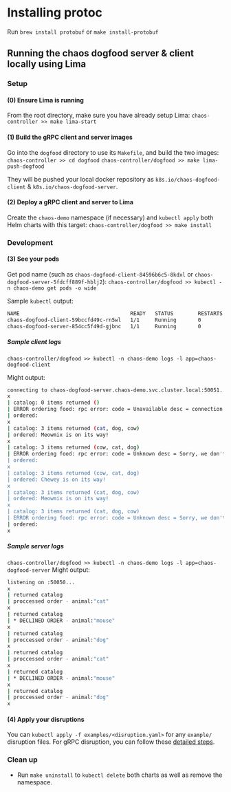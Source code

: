 # Installing protoc

Run `brew install protobuf` or `make install-protobuf`

## Running the chaos dogfood server & client locally using Lima

### Setup

#### (0) Ensure Lima is running

From the root directory, make sure you have already setup Lima:
`chaos-controller >> make lima-start`

#### (1) Build the gRPC client and server images

Go into the `dogfood` directory to use its `Makefile`, and build the two images:
`chaos-controller >> cd dogfood`
`chaos-controller/dogfood >> make lima-push-dogfood`

They will be pushed your local docker repository as `k8s.io/chaos-dogfood-client` & `k8s.io/chaos-dogfood-server`.

#### (2) Deploy a gRPC client and server to Lima

Create the `chaos-demo` namespace (if necessary) and `kubectl apply` both Helm charts with this target:
`chaos-controller/dogfood >> make install`

### Development

#### (3) See your pods

Get pod name (such as `chaos-dogfood-client-84596b6c5-8kdxl` or `chaos-dogfood-server-5fdcff889f-hblj2`):
`chaos-controller/dogfood >> kubectl -n chaos-demo get pods -o wide`

Sample `kubectl` output:

```bash
NAME                                    READY   STATUS        RESTARTS   AGE
chaos-dogfood-client-59bccfd49c-rn5wl   1/1     Running       0          41s
chaos-dogfood-server-854cc5f49d-gjbnc   1/1     Running       0          4s
```

##### Sample client logs

`chaos-controller/dogfood >> kubectl -n chaos-demo logs -l app=chaos-dogfood-client`

Might output:

```bash
connecting to chaos-dogfood-server.chaos-demo.svc.cluster.local:50051...
x
| catalog: 0 items returned ()
| ERROR ordering food: rpc error: code = Unavailable desc = connection error: desc = "transport: Error while dialing dial tcp 10.96.24.54:50051: connect: connection refused"
| ordered:
x
| catalog: 3 items returned (cat, dog, cow)
| ordered: Meowmix is on its way!
x
| catalog: 3 items returned (cow, cat, dog)
| ERROR ordering food: rpc error: code = Unknown desc = Sorry, we don't deliver food for your mouse =(
| ordered:
x
| catalog: 3 items returned (cow, cat, dog)
| ordered: Chewey is on its way!
x
| catalog: 3 items returned (cat, dog, cow)
| ordered: Meowmix is on its way!
x
| catalog: 3 items returned (cat, dog, cow)
| ERROR ordering food: rpc error: code = Unknown desc = Sorry, we don't deliver food for your mouse =(
| ordered:
x
```

##### Sample server logs

`chaos-controller/dogfood >> kubectl -n chaos-demo logs -l app=chaos-dogfood-server`
Might output:

```bash
listening on :50050...
x
| returned catalog
| proccessed order - animal:"cat"
x
| returned catalog
| * DECLINED ORDER - animal:"mouse"
x
| returned catalog
| proccessed order - animal:"dog"
x
| returned catalog
| proccessed order - animal:"cat"
x
| returned catalog
| * DECLINED ORDER - animal:"mouse"
x
| returned catalog
| proccessed order - animal:"dog"
x
```

#### (4) Apply your disruptions

You can `kubectl apply -f examples/<disruption.yaml>` for any `example/` disruption files.
For gRPC disruption, you can follow these [detailed steps](../docs/grpc_disruption/demo_instructions.md).

### Clean up

- Run `make uninstall` to `kubectl delete` both charts as well as remove the namespace.
